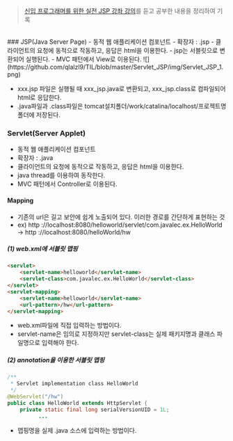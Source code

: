 > [신입 프로그래머를 위한 실전 JSP 강좌 강의](https://www.inflearn.com/course/%EC%8B%A4%EC%A0%84-jsp-%EA%B0%95%EC%A2%8C/dashboard)를 듣고 공부한 내용을 정리하여 기록

<br>
### JSP(Java Server Page)
- 동적 웹 애플리케이션 컴포넌트
- 확장자 : .jsp
- 클라이언트의 요청에 동적으로 작동하고, 응답은 html을 이용한다.
- jsp는 서블릿으로 변환되어 실행된다.
- MVC 패턴에서 View로 이용된다.
![](https://github.com/qlalzl9/TIL/blob/master/Servlet_JSP/img/Servlet_JSP_1.png)

- xxx.jsp 파일은 실행될 때 xxx_jsp.java로 변환되고, xxx_jsp.class로 컴파일되어 html로 응답한다.
- .java파일과 .class파일은 tomcat설치폴더/work/catalina/localhost/프로젝트명 폴더에 저장된다.

### Servlet(Server Applet)
- 동적 웹 애플리케이션 컴포넌트
- 확장자 : .java
- 클라이언트의 요청에 동적으로 작동하고, 응답은 html을 이용한다.
- java thread를 이용하여 동작한다.
- MVC 패턴에서 Controller로 이용된다.


#### Mapping
- 기존의 url은 길고 보안에 쉽게 노출되어 있다. 이러한 경로를 간단하게 표현하는 것
- ex) http ://localhost:8080/helloworld/servlet/com.javalec.ex.HelloWorld  -> http ://localhost:8080/helloWorld/hw

##### (1) web.xml에 서블릿 맵핑
```html
<servlet>
    <servlet-name>helloworld</servlet-name>
    <servlet-class>com.javalec.ex.HelloWorld</servlet-class>
</servlet>
<servlet-mapping>
    <servlet-name>helloworld</servlet-name>
    <url-pattern>/hw</url-pattern>
</servlet-mapping>
```
- web.xml파일에 직접 입력하는 방법이다.
- servlet-name은 임의로 지정하지만 servlet-class는 실제 패키지명과 클래스 파일명으로 입력해야 한다.


##### (2) annotation을 이용한 서블릿 맵핑
```java
/**
 * Servlet implementation class HelloWorld
 */
@WebServlet("/hw")
public class HelloWorld extends HttpServlet {
	private static final long serialVersionUID = 1L;
  		  ...
```
- 맵핑명을 실제 .java 소스에 입력하는 방법이다.
